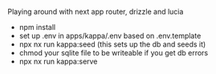 Playing around with next app router, drizzle and lucia

- npm install
- set up .env in apps/kappa/.env based on .env.template
- npx nx run kappa:seed (this sets up the db and seeds it)
- chmod your sqlite file to be writeable if you get db errors
- npx nx run kappa:serve
